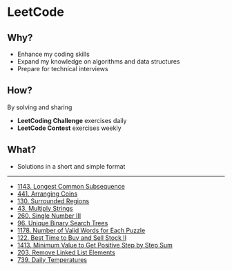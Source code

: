 # LeetCode

## Why?

- Enhance my coding skills
- Expand my knowledge on algorithms and data structures
- Prepare for technical interviews

## How?

By solving and sharing

- **LeetCoding Challenge** exercises daily
- **LeetCode Contest** exercises weekly

## What?

- Solutions in a short and simple format

----

- [1143. Longest Common Subsequence](1143_LongestCommonSubsequence.md)
- [441. Arranging Coins](Solutions/441_ArrangingCoins.md)
- [130. Surrounded Regions](Solutions/130_SurroundedRegions.md)
- [43. Multiply Strings](Solutions/43_MultiplyStrings.md)
- [260. Single Number III](Solutions/260_SingleNumberIII.md)
- [96. Unique Binary Search Trees](Solutions/96_UniqueBinarySearchTrees.md)
- [1178. Number of Valid Words for Each Puzzle](Solutions/1178_NumberOfValidWordsforEachPuzzle.md)
- [122. Best Time to Buy and Sell Stock II](Solutions/122_BestTimetoBuyandSellStockII.md)
- [1413. Minimum Value to Get Positive Step by Step Sum](Solutions/1413_MinimumValuetoGetPositiveStepbyStepSum.md)
- [203. Remove Linked List Elements](Solutions/203_RemoveLinkedListElements.md)
- [739. Daily Temperatures](Solutions/739_DailyTemperatures.md)